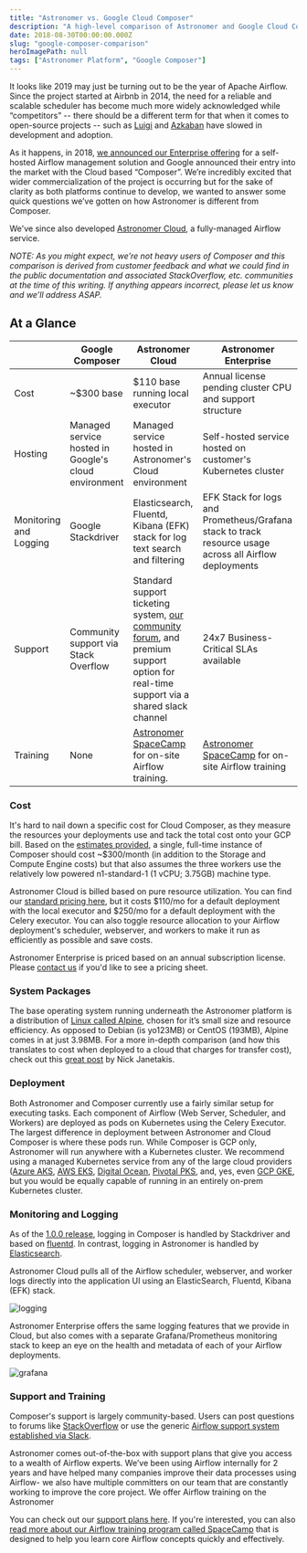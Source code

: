 ```yaml
---
title: "Astronomer vs. Google Cloud Composer"
description: "A high-level comparison of Astronomer and Google Cloud Composer"
date: 2018-08-30T00:00:00.000Z
slug: "google-composer-comparison"
heroImagePath: null
tags: ["Astronomer Platform", "Google Composer"]
---
```


It looks like 2019 may just be turning out to be the year of Apache Airflow. Since the project started at Airbnb in 2014, the need for a reliable and scalable scheduler has become much more widely acknowledged while “competitors” -- there should be a different term for that when it comes to open-source projects -- such as [Luigi](https://github.com/spotify/luigi) and [Azkaban](https://azkaban.github.io/) have slowed in development and adoption.

As it happens, in 2018, [we announced our Enterprise offering](https://www.astronomer.io/blog/announcing-astronomer-enterprise-edition/) for a self-hosted Airflow management solution and Google announced their entry into the market with the Cloud based “Composer”. We’re incredibly excited that wider commercialization of the project is occurring but for the sake of clarity as both platforms continue to develop, we wanted to answer some quick questions we’ve gotten on how Astronomer is different from Composer.

We've since also developed [Astronomer Cloud](https://astronomer.io/cloud), a fully-managed Airflow service.

*NOTE: As you might expect, we’re not heavy users of Composer and this comparison is derived from customer feedback and what we could find in the public documentation and associated StackOverflow, etc. communities at the time of this writing. If anything appears incorrect, please let us know and we’ll address ASAP.*

## At a Glance

||Google Composer|Astronomer Cloud|Astronomer Enterprise|
|-|--------------|----------------|---------------------|
|Cost|~$300 base|$110 base running local executor|Annual license pending cluster CPU and support structure|
|Hosting|Managed service hosted in Google's cloud environment|Managed service hosted in Astronomer's Cloud environment|Self-hosted service hosted on customer's Kubernetes cluster|
|Monitoring and Logging|Google Stackdriver|Elasticsearch, Fluentd, Kibana (EFK) stack for log text search and filtering|EFK Stack for logs and Prometheus/Grafana stack to track resource usage across all Airflow deployments|
|Support|Community support via Stack Overflow|Standard support ticketing system, [our community forum](https:/forum.astronomer.io), and premium support option for real-time support via a shared slack channel |24x7 Business-Critical SLAs available|
|Training|None|[Astronomer SpaceCamp](https://astronomer.io/spacecamp) for on-site Airflow training.|[Astronomer SpaceCamp](https://astronomer.io/spacecamp) for on-site Airflow training|


### Cost
It's hard to nail down a specific cost for Cloud Composer, as they measure the resources your deployments use and tack the total cost onto your GCP bill. Based on the [estimates provided](https://cloud.google.com/composer/pricing), a single, full-time instance of Composer should cost ~$300/month (in addition to the Storage and Compute Engine costs) but that also assumes the three workers use the relatively low powered n1-standard-1 (1 vCPU; 3.75GB) machine type.

Astronomer Cloud is billed based on pure resource utilization. You can find our [standard pricing here](https://astronomer.io/pricing), but it costs $110/mo for a default deployment with the local executor and $250/mo for a default deployment with the Celery executor. You can also toggle resource allocation to your Airflow deployment's scheduler, webserver, and workers to make it run as efficiently as possible and save costs.

Astronomer Enterprise is priced based on an annual subscription license. Please [contact us](https://astronomer.io/contact) if you'd like to see a pricing sheet.

### System Packages
The base operating system running underneath the Astronomer platform is a distribution of [Linux called Alpine](https://alpinelinux.org/about/), chosen for it’s small size and resource efficiency. As opposed to Debian (is yo123MB) or CentOS (193MB), Alpine comes in at just 3.98MB. For a more in-depth comparison (and how this translates to cost when deployed to a cloud that charges for transfer cost), check out this [great post](https://nickjanetakis.com/blog/the-3-biggest-wins-when-using-alpine-as-a-base-docker-image) by Nick Janetakis.


### Deployment
Both Astronomer and Composer currently use a fairly similar setup for executing tasks. Each component of Airflow (Web Server, Scheduler, and Workers) are deployed as pods on Kubernetes using the Celery Executor. The largest difference in deployment between Astronomer and Cloud Composer is where these pods run. While Composer is GCP only, Astronomer will run anywhere with a Kubernetes cluster. We recommend using a managed Kubernetes service from any of the large cloud providers ([Azure AKS](https://azure.microsoft.com/en-us/services/kubernetes-service/), [AWS EKS](https://aws.amazon.com/eks/), [Digital Ocean](https://www.digitalocean.com/products/kubernetes/), [Pivotal PKS](https://pivotal.io/platform/pivotal-container-service), and, yes, even [GCP GKE](https://cloud.google.com/kubernetes-engine/), but you would be equally capable of running in an entirely on-prem Kubernetes cluster.

### Monitoring and Logging

As of the [1.0.0 release](https://cloud.google.com/composer/docs/release-notes#july_19_2018_composer-100-airflow-190), logging in Composer is handled by Stackdriver and based on [fluentd](https://www.fluentd.org). In contrast, logging in Astronomer is handled by [Elasticsearch](https://www.elastic.co/products/elasticsearch).

Astronomer Cloud pulls all of the Airflow scheduler, webserver, and worker logs directly into the application UI using an ElasticSearch, Fluentd, Kibana (EFK) stack.

![logging](https://assets2.astronomer.io/main/guides/logging.png)

Astronomer Enterprise offers the same logging features that we provide in Cloud, but also comes with a separate Grafana/Prometheus monitoring stack to keep an eye on the health and metadata of each of your Airflow deployments.

![grafana](https://assets2.astronomer.io/main/blog/grafana-dashboard.png)

### Support and Training

Composer's support is largely community-based. Users can post questions to forums like [StackOverflow](https://stackoverflow.com) or use the generic [Airflow support system established via Slack](https://apache-airflow-slack.herokuapp.com/).

Astronomer comes out-of-the-box with support plans that give you access to a wealth of Airflow experts. We’ve been using Airflow internally for 2 years and have helped many companies improve their data processes using Airflow- we also have multiple committers on our team that are constantly working to improve the core project. We offer Airflow training on the Astronomer 

You can check out our [support plans here](https://astronomer.io/pricing). If you're interested, you can also [read more about our Airflow training program called SpaceCamp](https://astronomer.io/spacecamp) that is designed to help you learn core Airflow concepts quickly and effectively.